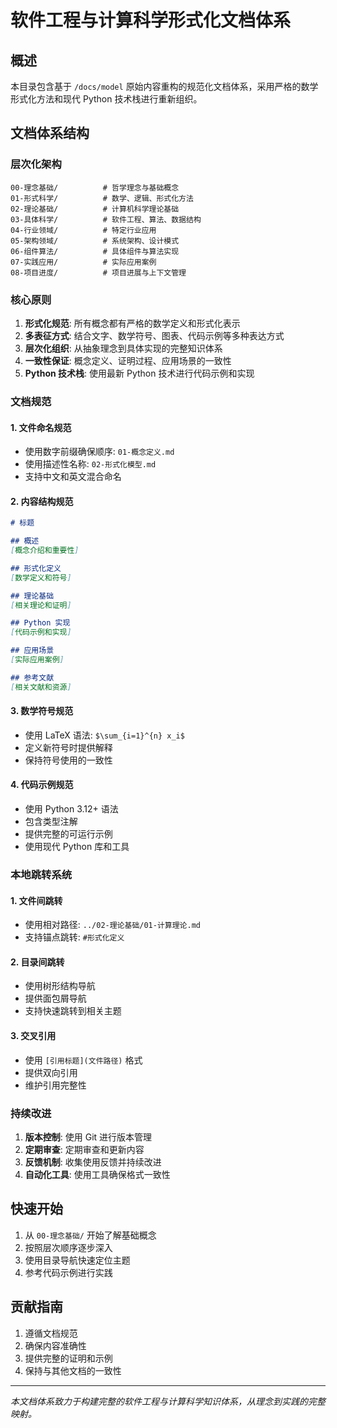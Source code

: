 # 软件工程与计算科学形式化文档体系

## 概述

本目录包含基于 `/docs/model` 原始内容重构的规范化文档体系，采用严格的数学形式化方法和现代 Python 技术栈进行重新组织。

## 文档体系结构

### 层次化架构

```
00-理念基础/          # 哲学理念与基础概念
01-形式科学/          # 数学、逻辑、形式化方法
02-理论基础/          # 计算机科学理论基础
03-具体科学/          # 软件工程、算法、数据结构
04-行业领域/          # 特定行业应用
05-架构领域/          # 系统架构、设计模式
06-组件算法/          # 具体组件与算法实现
07-实践应用/          # 实际应用案例
08-项目进度/          # 项目进展与上下文管理
```

### 核心原则

1. **形式化规范**: 所有概念都有严格的数学定义和形式化表示
2. **多表征方式**: 结合文字、数学符号、图表、代码示例等多种表达方式
3. **层次化组织**: 从抽象理念到具体实现的完整知识体系
4. **一致性保证**: 概念定义、证明过程、应用场景的一致性
5. **Python 技术栈**: 使用最新 Python 技术进行代码示例和实现

### 文档规范

#### 1. 文件命名规范
- 使用数字前缀确保顺序: `01-概念定义.md`
- 使用描述性名称: `02-形式化模型.md`
- 支持中文和英文混合命名

#### 2. 内容结构规范
```markdown
# 标题

## 概述
[概念介绍和重要性]

## 形式化定义
[数学定义和符号]

## 理论基础
[相关理论和证明]

## Python 实现
[代码示例和实现]

## 应用场景
[实际应用案例]

## 参考文献
[相关文献和资源]
```

#### 3. 数学符号规范
- 使用 LaTeX 语法: `$\sum_{i=1}^{n} x_i$`
- 定义新符号时提供解释
- 保持符号使用的一致性

#### 4. 代码示例规范
- 使用 Python 3.12+ 语法
- 包含类型注解
- 提供完整的可运行示例
- 使用现代 Python 库和工具

### 本地跳转系统

#### 1. 文件间跳转
- 使用相对路径: `../02-理论基础/01-计算理论.md`
- 支持锚点跳转: `#形式化定义`

#### 2. 目录间跳转
- 使用树形结构导航
- 提供面包屑导航
- 支持快速跳转到相关主题

#### 3. 交叉引用
- 使用 `[引用标题](文件路径)` 格式
- 提供双向引用
- 维护引用完整性

### 持续改进

1. **版本控制**: 使用 Git 进行版本管理
2. **定期审查**: 定期审查和更新内容
3. **反馈机制**: 收集使用反馈并持续改进
4. **自动化工具**: 使用工具确保格式一致性

## 快速开始

1. 从 `00-理念基础/` 开始了解基础概念
2. 按照层次顺序逐步深入
3. 使用目录导航快速定位主题
4. 参考代码示例进行实践

## 贡献指南

1. 遵循文档规范
2. 确保内容准确性
3. 提供完整的证明和示例
4. 保持与其他文档的一致性

---

*本文档体系致力于构建完整的软件工程与计算科学知识体系，从理念到实践的完整映射。*
